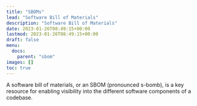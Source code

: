 ```yaml
---
title: "SBOMs"
lead: "Software Bill of Materials"
description: "Software Bill of Materials"
date: 2023-01-26T08:49:15+00:00
lastmod: 2023-01-26T08:49:15+00:00
draft: false
menu:
  docs:
    parent: "sbom"
images: []
toc: true
---
```


A software bill of materials, or an SBOM (pronounced s-bomb), is a key resource for enabling visibility into the different software components of a codebase. 